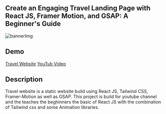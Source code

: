 ## Create an Engaging Travel Landing Page with React JS, Framer Motion, and GSAP: A Beginner's Guide

<img src="[https://res.cloudinary.com/ghazni/image/upload/v1684073780/White_Green_Modern_Bold_Guide_to_Web_3.0_Youtube_Thumbnail_r7bljr.png](https://res.cloudinary.com/ghazni/image/upload/v1685702752/portfolio_5_d9dhe4.png)" alt="bannerImg"/>

## Demo 
[Travel Website](https://travel-website12.netlify.app/)
[YouTub Video](https://youtu.be/KrMNf2DLX00)

## Description
Travel website is a static website build using React JS, Tailwind CSS, Framer-Motion as well as GSAP. This project is build for youtube channel and the teaches the beghinners the basic of React JS with the combination of Tailwind css and some Animation libraries.
